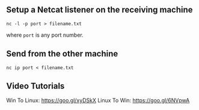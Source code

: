 ## Setup a Netcat listener on the receiving machine

`nc -l -p port > filename.txt`

where `port` is any port number.

## Send from the other machine

`nc ip port < filename.txt`

## Video Tutorials

Win To Linux: https://goo.gl/xyDSkX
Linux To Win: https://goo.gl/6NVpwA

